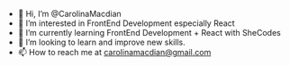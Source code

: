 - 👋 Hi, I’m @CarolinaMacdian
- 👀 I’m interested in FrontEnd Development especially React
- 🌱 I’m currently learning FrontEnd Development + React with SheCodes
- 💞️ I’m looking to learn and improve new skills.
- 📫 How to reach me at carolinamacdian@gmail.com

<!---
CarolinaMacdian/CarolinaMacdian is a ✨ special ✨ repository because its `README.md` (this file) appears on your GitHub profile.
You can click the Preview link to take a look at your changes.
--->
